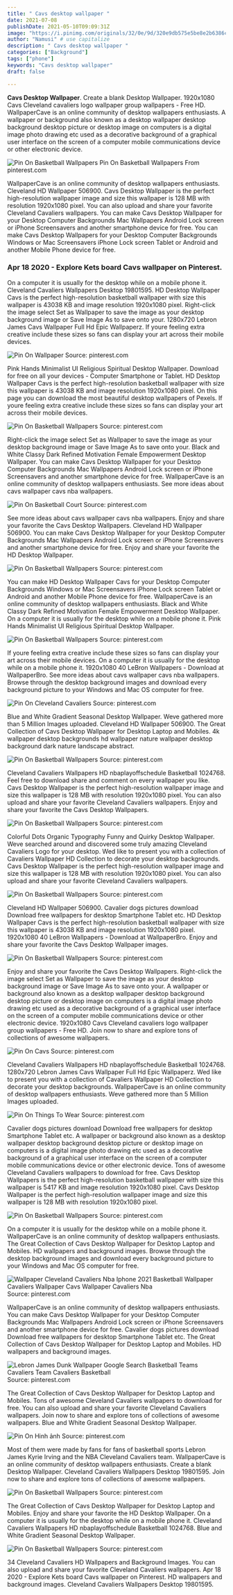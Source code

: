 ```yaml
---
title: " Cavs desktop wallpaper "
date: 2021-07-08
publishDate: 2021-05-10T09:09:31Z
image: "https://i.pinimg.com/originals/32/0e/9d/320e9db575e5be8e2b6386ca04eddda5.jpg"
author: "Namusi" # use capitalize
description: " Cavs desktop wallpaper "
categories: ["Background"]
tags: ["phone"]
keywords: "Cavs desktop wallpaper"
draft: false

---
```



**Cavs Desktop Wallpaper**. Create a blank Desktop Wallpaper. 1920x1080 Cavs Cleveland cavaliers logo wallpaper group wallpapers - Free HD. WallpaperCave is an online community of desktop wallpapers enthusiasts. A wallpaper or background also known as a desktop wallpaper desktop background desktop picture or desktop image on computers is a digital image photo drawing etc used as a decorative background of a graphical user interface on the screen of a computer mobile communications device or other electronic device.

![Pin On Basketball Wallpapers](https://i.pinimg.com/originals/16/58/a6/1658a61b05243a7a65d919d1afbfa4e6.jpg "Pin On Basketball Wallpapers")
Pin On Basketball Wallpapers From pinterest.com


WallpaperCave is an online community of desktop wallpapers enthusiasts. Cleveland HD Wallpaper 506900. Cavs Desktop Wallpaper is the perfect high-resolution wallpaper image and size this wallpaper is 128 MB with resolution 1920x1080 pixel. You can also upload and share your favorite Cleveland Cavaliers wallpapers. You can make Cavs Desktop Wallpaper for your Desktop Computer Backgrounds Mac Wallpapers Android Lock screen or iPhone Screensavers and another smartphone device for free. You can make Cavs Desktop Wallpapers for your Desktop Computer Backgrounds Windows or Mac Screensavers iPhone Lock screen Tablet or Android and another Mobile Phone device for free.

### Apr 18 2020 - Explore Kets board Cavs wallpaper on Pinterest.

On a computer it is usually for the desktop while on a mobile phone it. Cleveland Cavaliers Wallpapers Desktop 19801595. HD Desktop Wallpaper Cavs is the perfect high-resolution basketball wallpaper with size this wallpaper is 43038 KB and image resolution 1920x1080 pixel. Right-click the image select Set as Wallpaper to save the image as your desktop background image or Save Image As to save onto your. 1280x720 Lebron James Cavs Wallpaper Full Hd Epic Wallpaperz. If youre feeling extra creative include these sizes so fans can display your art across their mobile devices.


![Pin On Wallpaper](https://i.pinimg.com/originals/34/f0/9c/34f09c7d22d7dac764227079be0d73f8.jpg "Pin On Wallpaper")
Source: pinterest.com

Pink Hands Minimalist UI Religious Spiritual Desktop Wallpaper. Download for free on all your devices - Computer Smartphone or Tablet. HD Desktop Wallpaper Cavs is the perfect high-resolution basketball wallpaper with size this wallpaper is 43038 KB and image resolution 1920x1080 pixel. On this page you can download the most beautiful desktop wallpapers of Pexels. If youre feeling extra creative include these sizes so fans can display your art across their mobile devices.

![Pin On Basketball Wallpapers](https://i.pinimg.com/originals/78/24/db/7824db0c55b14079d70f1d956259903d.jpg "Pin On Basketball Wallpapers")
Source: pinterest.com

Right-click the image select Set as Wallpaper to save the image as your desktop background image or Save Image As to save onto your. Black and White Classy Dark Refined Motivation Female Empowerment Desktop Wallpaper. You can make Cavs Desktop Wallpaper for your Desktop Computer Backgrounds Mac Wallpapers Android Lock screen or iPhone Screensavers and another smartphone device for free. WallpaperCave is an online community of desktop wallpapers enthusiasts. See more ideas about cavs wallpaper cavs nba wallpapers.

![Pin On Basketball Court](https://i.pinimg.com/originals/87/4d/b8/874db8dfd3f69b06fd26c0182e4624c9.png "Pin On Basketball Court")
Source: pinterest.com

See more ideas about cavs wallpaper cavs nba wallpapers. Enjoy and share your favorite the Cavs Desktop Wallpapers. Cleveland HD Wallpaper 506900. You can make Cavs Desktop Wallpaper for your Desktop Computer Backgrounds Mac Wallpapers Android Lock screen or iPhone Screensavers and another smartphone device for free. Enjoy and share your favorite the HD Desktop Wallpaper.

![Pin On Basketball Wallpapers](https://i.pinimg.com/originals/16/58/a6/1658a61b05243a7a65d919d1afbfa4e6.jpg "Pin On Basketball Wallpapers")
Source: pinterest.com

You can make HD Desktop Wallpaper Cavs for your Desktop Computer Backgrounds Windows or Mac Screensavers iPhone Lock screen Tablet or Android and another Mobile Phone device for free. WallpaperCave is an online community of desktop wallpapers enthusiasts. Black and White Classy Dark Refined Motivation Female Empowerment Desktop Wallpaper. On a computer it is usually for the desktop while on a mobile phone it. Pink Hands Minimalist UI Religious Spiritual Desktop Wallpaper.

![Pin On Basketball Wallpapers](https://i.pinimg.com/originals/89/fb/3a/89fb3a1840b816f1bdac055704dff1b7.jpg "Pin On Basketball Wallpapers")
Source: pinterest.com

If youre feeling extra creative include these sizes so fans can display your art across their mobile devices. On a computer it is usually for the desktop while on a mobile phone it. 1920x1080 40 LeBron Wallpapers - Download at WallpaperBro. See more ideas about cavs wallpaper cavs nba wallpapers. Browse through the desktop background images and download every background picture to your Windows and Mac OS computer for free.

![Pin On Cleveland Cavaliers](https://i.pinimg.com/originals/42/c0/f8/42c0f848e034a04facf1c2a4946a1a35.jpg "Pin On Cleveland Cavaliers")
Source: pinterest.com

Blue and White Gradient Seasonal Desktop Wallpaper. Weve gathered more than 5 Million Images uploaded. Cleveland HD Wallpaper 506900. The Great Collection of Cavs Desktop Wallpaper for Desktop Laptop and Mobiles. 4k wallpaper desktop backgrounds hd wallpaper nature wallpaper desktop background dark nature landscape abstract.

![Pin On Basketball Wallpapers](https://i.pinimg.com/originals/92/dc/f6/92dcf67c9565cf2217b95e8373b016ed.jpg "Pin On Basketball Wallpapers")
Source: pinterest.com

Cleveland Cavaliers Wallpapers HD nbaplayoffschedule Basketball 1024768. Feel free to download share and comment on every wallpaper you like. Cavs Desktop Wallpaper is the perfect high-resolution wallpaper image and size this wallpaper is 128 MB with resolution 1920x1080 pixel. You can also upload and share your favorite Cleveland Cavaliers wallpapers. Enjoy and share your favorite the Cavs Desktop Wallpapers.

![Pin On Basketball Wallpapers](https://i.pinimg.com/originals/53/4e/cf/534ecff819f7e310e01a11e9806c2c6f.jpg "Pin On Basketball Wallpapers")
Source: pinterest.com

Colorful Dots Organic Typography Funny and Quirky Desktop Wallpaper. Weve searched around and discovered some truly amazing Cleveland Cavaliers Logo for your desktop. Wed like to present you with a collection of Cavaliers Wallpaper HD Collection to decorate your desktop backgrounds. Cavs Desktop Wallpaper is the perfect high-resolution wallpaper image and size this wallpaper is 128 MB with resolution 1920x1080 pixel. You can also upload and share your favorite Cleveland Cavaliers wallpapers.

![Pin On Basketball Wallpapers](https://i.pinimg.com/originals/0e/19/4b/0e194b8aa96b344c9098f54587a75a0e.jpg "Pin On Basketball Wallpapers")
Source: pinterest.com

Cleveland HD Wallpaper 506900. Cavalier dogs pictures download Download free wallpapers for desktop Smartphone Tablet etc. HD Desktop Wallpaper Cavs is the perfect high-resolution basketball wallpaper with size this wallpaper is 43038 KB and image resolution 1920x1080 pixel. 1920x1080 40 LeBron Wallpapers - Download at WallpaperBro. Enjoy and share your favorite the Cavs Desktop Wallpaper images.

![Pin On Basketball Wallpapers](https://i.pinimg.com/originals/1d/b5/de/1db5de62d5bbe9a908242d5ae943c6cf.jpg "Pin On Basketball Wallpapers")
Source: pinterest.com

Enjoy and share your favorite the Cavs Desktop Wallpapers. Right-click the image select Set as Wallpaper to save the image as your desktop background image or Save Image As to save onto your. A wallpaper or background also known as a desktop wallpaper desktop background desktop picture or desktop image on computers is a digital image photo drawing etc used as a decorative background of a graphical user interface on the screen of a computer mobile communications device or other electronic device. 1920x1080 Cavs Cleveland cavaliers logo wallpaper group wallpapers - Free HD. Join now to share and explore tons of collections of awesome wallpapers.

![Pin On Cavs](https://i.pinimg.com/originals/44/73/a4/4473a46011b0fd51de458a5219baa522.jpg "Pin On Cavs")
Source: pinterest.com

Cleveland Cavaliers Wallpapers HD nbaplayoffschedule Basketball 1024768. 1280x720 Lebron James Cavs Wallpaper Full Hd Epic Wallpaperz. Wed like to present you with a collection of Cavaliers Wallpaper HD Collection to decorate your desktop backgrounds. WallpaperCave is an online community of desktop wallpapers enthusiasts. Weve gathered more than 5 Million Images uploaded.

![Pin On Things To Wear](https://i.pinimg.com/originals/61/b8/9f/61b89f826a51317d636cdb114fd8e0aa.jpg "Pin On Things To Wear")
Source: pinterest.com

Cavalier dogs pictures download Download free wallpapers for desktop Smartphone Tablet etc. A wallpaper or background also known as a desktop wallpaper desktop background desktop picture or desktop image on computers is a digital image photo drawing etc used as a decorative background of a graphical user interface on the screen of a computer mobile communications device or other electronic device. Tons of awesome Cleveland Cavaliers wallpapers to download for free. Cavs Desktop Wallpapers is the perfect high-resolution basketball wallpaper with size this wallpaper is 5417 KB and image resolution 1920x1080 pixel. Cavs Desktop Wallpaper is the perfect high-resolution wallpaper image and size this wallpaper is 128 MB with resolution 1920x1080 pixel.

![Pin On Basketball Wallpapers](https://i.pinimg.com/originals/f3/5b/32/f35b32c05b8cab510de0fc4f0b76ccd6.jpg "Pin On Basketball Wallpapers")
Source: pinterest.com

On a computer it is usually for the desktop while on a mobile phone it. WallpaperCave is an online community of desktop wallpapers enthusiasts. The Great Collection of Cavs Desktop Wallpaper for Desktop Laptop and Mobiles. HD wallpapers and background images. Browse through the desktop background images and download every background picture to your Windows and Mac OS computer for free.

![Wallpaper Cleveland Cavaliers Nba Iphone 2021 Basketball Wallpaper Cavaliers Wallpaper Cavs Wallpaper Cavaliers Nba](https://i.pinimg.com/originals/dd/86/24/dd86240a3123b56bfdfc45add31bd4b6.jpg "Wallpaper Cleveland Cavaliers Nba Iphone 2021 Basketball Wallpaper Cavaliers Wallpaper Cavs Wallpaper Cavaliers Nba")
Source: pinterest.com

WallpaperCave is an online community of desktop wallpapers enthusiasts. You can make Cavs Desktop Wallpaper for your Desktop Computer Backgrounds Mac Wallpapers Android Lock screen or iPhone Screensavers and another smartphone device for free. Cavalier dogs pictures download Download free wallpapers for desktop Smartphone Tablet etc. The Great Collection of Cavs Desktop Wallpaper for Desktop Laptop and Mobiles. HD wallpapers and background images.

![Lebron James Dunk Wallpaper Google Search Basketball Teams Cavaliers Team Cavaliers Basketball](https://i.pinimg.com/originals/26/31/ec/2631ec426004a745233310923a698937.jpg "Lebron James Dunk Wallpaper Google Search Basketball Teams Cavaliers Team Cavaliers Basketball")
Source: pinterest.com

The Great Collection of Cavs Desktop Wallpaper for Desktop Laptop and Mobiles. Tons of awesome Cleveland Cavaliers wallpapers to download for free. You can also upload and share your favorite Cleveland Cavaliers wallpapers. Join now to share and explore tons of collections of awesome wallpapers. Blue and White Gradient Seasonal Desktop Wallpaper.

![Pin On Hinh ảnh](https://i.pinimg.com/originals/27/70/94/277094cba60c5558098305f7a513596f.jpg "Pin On Hinh ảnh")
Source: pinterest.com

Most of them were made by fans for fans of basketball sports Lebron James Kyrie Irving and the NBA Cleveland Cavaliers team. WallpaperCave is an online community of desktop wallpapers enthusiasts. Create a blank Desktop Wallpaper. Cleveland Cavaliers Wallpapers Desktop 19801595. Join now to share and explore tons of collections of awesome wallpapers.

![Pin On Basketball Wallpapers](https://i.pinimg.com/originals/68/1b/3f/681b3fa5c659aa5de830b1c55a1710ca.jpg "Pin On Basketball Wallpapers")
Source: pinterest.com

The Great Collection of Cavs Desktop Wallpaper for Desktop Laptop and Mobiles. Enjoy and share your favorite the HD Desktop Wallpaper. On a computer it is usually for the desktop while on a mobile phone it. Cleveland Cavaliers Wallpapers HD nbaplayoffschedule Basketball 1024768. Blue and White Gradient Seasonal Desktop Wallpaper.

![Pin On Basketball Wallpapers](https://i.pinimg.com/originals/32/0e/9d/320e9db575e5be8e2b6386ca04eddda5.jpg "Pin On Basketball Wallpapers")
Source: pinterest.com

34 Cleveland Cavaliers HD Wallpapers and Background Images. You can also upload and share your favorite Cleveland Cavaliers wallpapers. Apr 18 2020 - Explore Kets board Cavs wallpaper on Pinterest. HD wallpapers and background images. Cleveland Cavaliers Wallpapers Desktop 19801595.

